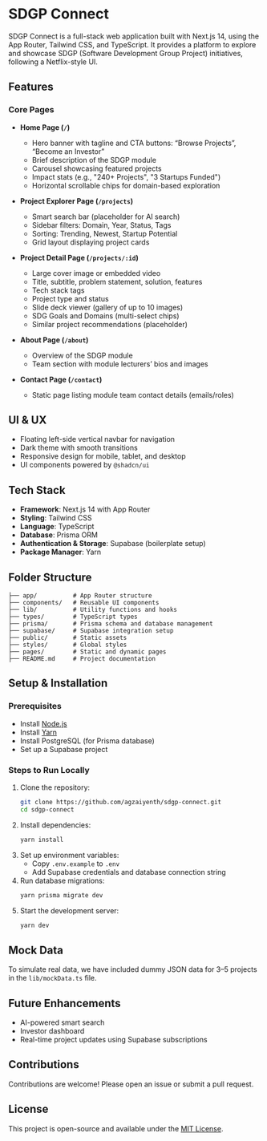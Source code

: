 # SDGP Connect

SDGP Connect is a full-stack web application built with Next.js 14, using the App Router, Tailwind CSS, and TypeScript. It provides a platform to explore and showcase SDGP (Software Development Group Project) initiatives, following a Netflix-style UI.

## Features

### Core Pages

- **Home Page (`/`)**
  - Hero banner with tagline and CTA buttons: “Browse Projects”, “Become an Investor”
  - Brief description of the SDGP module
  - Carousel showcasing featured projects
  - Impact stats (e.g., "240+ Projects", "3 Startups Funded")
  - Horizontal scrollable chips for domain-based exploration

- **Project Explorer Page (`/projects`)**
  - Smart search bar (placeholder for AI search)
  - Sidebar filters: Domain, Year, Status, Tags
  - Sorting: Trending, Newest, Startup Potential
  - Grid layout displaying project cards

- **Project Detail Page (`/projects/:id`)**
  - Large cover image or embedded video
  - Title, subtitle, problem statement, solution, features
  - Tech stack tags
  - Project type and status
  - Slide deck viewer (gallery of up to 10 images)
  - SDG Goals and Domains (multi-select chips)
  - Similar project recommendations (placeholder)

- **About Page (`/about`)**
  - Overview of the SDGP module
  - Team section with module lecturers’ bios and images

- **Contact Page (`/contact`)**
  - Static page listing module team contact details (emails/roles)

## UI & UX

- Floating left-side vertical navbar for navigation
- Dark theme with smooth transitions
- Responsive design for mobile, tablet, and desktop
- UI components powered by `@shadcn/ui`

## Tech Stack

- **Framework**: Next.js 14 with App Router
- **Styling**: Tailwind CSS
- **Language**: TypeScript
- **Database**: Prisma ORM
- **Authentication & Storage**: Supabase (boilerplate setup)
- **Package Manager**: Yarn

## Folder Structure

```
├── app/          # App Router structure
├── components/   # Reusable UI components
├── lib/          # Utility functions and hooks
├── types/        # TypeScript types
├── prisma/       # Prisma schema and database management
├── supabase/     # Supabase integration setup
├── public/       # Static assets
├── styles/       # Global styles
├── pages/        # Static and dynamic pages
├── README.md     # Project documentation
```

## Setup & Installation

### Prerequisites
- Install [Node.js](https://nodejs.org/)
- Install [Yarn](https://yarnpkg.com/)
- Install PostgreSQL (for Prisma database)
- Set up a Supabase project

### Steps to Run Locally
1. Clone the repository:
   ```sh
   git clone https://github.com/agzaiyenth/sdgp-connect.git
   cd sdgp-connect
   ```
2. Install dependencies:
   ```sh
   yarn install
   ```
3. Set up environment variables:
   - Copy `.env.example` to `.env`
   - Add Supabase credentials and database connection string
4. Run database migrations:
   ```sh
   yarn prisma migrate dev
   ```
5. Start the development server:
   ```sh
   yarn dev
   ```

## Mock Data
To simulate real data, we have included dummy JSON data for 3–5 projects in the `lib/mockData.ts` file.

## Future Enhancements
- AI-powered smart search
- Investor dashboard
- Real-time project updates using Supabase subscriptions

## Contributions
Contributions are welcome! Please open an issue or submit a pull request.

## License
This project is open-source and available under the [MIT License](LICENSE).
